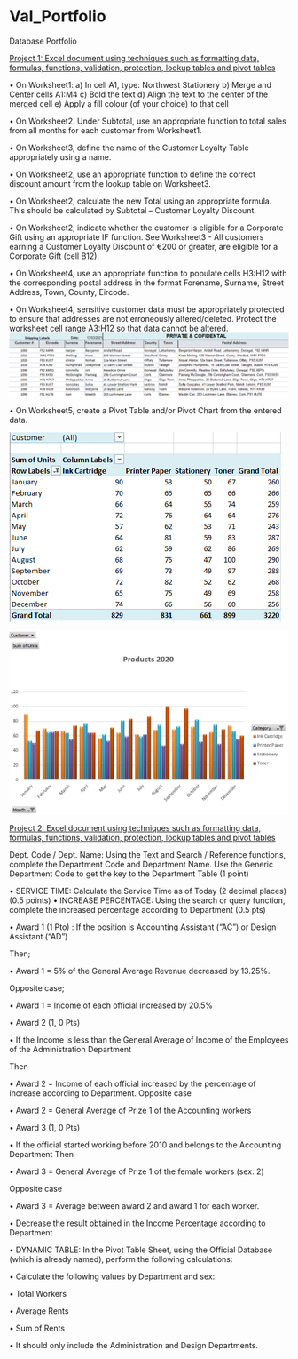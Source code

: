 # Val_Portfolio
Database Portfolio

[Project 1: Excel document using techniques such as formatting data, formulas, functions, validation, protection,
lookup tables and pivot tables](https://drive.google.com/file/d/1UG-7avP7cXOY2ypmVMntaw-ipCC5fQLU/view?usp=sharing)


• On Worksheet1:
a) In cell A1, type: Northwest Stationery
b) Merge and Center cells A1:M4
c) Bold the text
d) Align the text to the center of the merged cell
e) Apply a fill colour (of your choice) to that cell

• On Worksheet2. Under Subtotal, use an appropriate function to total sales from all
months for each customer from Worksheet1. 

• On Worksheet3, define the name of the Customer Loyalty Table appropriately using a
name.

• On Worksheet2, use an appropriate function to define the correct discount amount
from the lookup table on Worksheet3.

• On Worksheet2, calculate the new Total using an appropriate formula. This should be
calculated by Subtotal – Customer Loyalty Discount.

• On Worksheet2, indicate whether the customer is eligible for a Corporate Gift using an
appropriate IF function. See Worksheet3 - All customers earning a Customer Loyalty Discount of €200 or
greater, are eligible for a Corporate Gift (cell B12).

• On Worksheet4, use an appropriate function to populate cells H3:H12 with the
corresponding postal address in the format Forename, Surname, Street Address, Town,
County, Eircode.

• On Worksheet4, sensitive customer data must be appropriately protected to ensure
that addresses are not erroneously altered/deleted. Protect the worksheet cell range
A3:H12 so that data cannot be altered. 
![](https://github.com/valeriavaldiviabaeza/Val_Portfolio/blob/main/Images/Shipping%20labels.PNG)

• On Worksheet5, create a Pivot Table and/or Pivot Chart from the entered data.

![](https://github.com/valeriavaldiviabaeza/Val_Portfolio/blob/main/Images/Table.PNG)

![](https://github.com/valeriavaldiviabaeza/Val_Portfolio/blob/main/Images/Pivot.PNG)


[Project 2: Excel document using techniques such as formatting data, formulas, functions, validation, protection,
lookup tables and pivot tables](https://docs.google.com/spreadsheets/d/1eBbATVEAaqtyMWbYv44O-ziWuUgrFE7X/edit#gid=775999647)



Dept. Code / Dept. Name: Using the Text and Search / Reference functions, complete the Department Code and Department Name. Use the Generic Department Code to get the key to the Department Table (1 point)

• SERVICE TIME: Calculate the Service Time as of Today (2 decimal places) (0.5 points)
• INCREASE PERCENTAGE: Using the search or query function, complete the increased percentage according to Department (0.5 pts)

• Award 1 (1 Pto) : If the position is Accounting Assistant (“AC”) or Design Assistant (“AD”)

Then;

• Award 1 = 5% of the General Average Revenue decreased by 13.25%.

Opposite case;

• Award 1 = Income of each official increased by 20.5%

• Award 2 (1, 0 Pts)

• If the Income is less than the General Average of Income of the Employees of the Administration Department

Then

• Award 2 = Income of each official increased by the percentage of increase according to Department.
Opposite case

• Award 2 = General Average of Prize 1 of the Accounting workers

• Award 3 (1, 0 Pts)

• If the official started working before 2010 and belongs to the Accounting Department
Then

• Award 3 = General Average of Prize 1 of the female workers (sex: 2)

Opposite case

• Award 3 = Average between award 2 and award 1 for each worker.

• Decrease the result obtained in the Income Percentage according to Department

• DYNAMIC TABLE: In the Pivot Table Sheet, using the Official Database (which is already named), perform the following calculations:

• Calculate the following values ​​by Department and sex:

• Total Workers

• Average Rents

• Sum of Rents

• It should only include the Administration and Design Departments.


